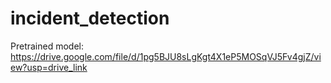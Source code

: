 # incident_detection


Pretrained model: https://drive.google.com/file/d/1pg5BJU8sLgKgt4X1eP5MOSqVJ5Fv4gjZ/view?usp=drive_link